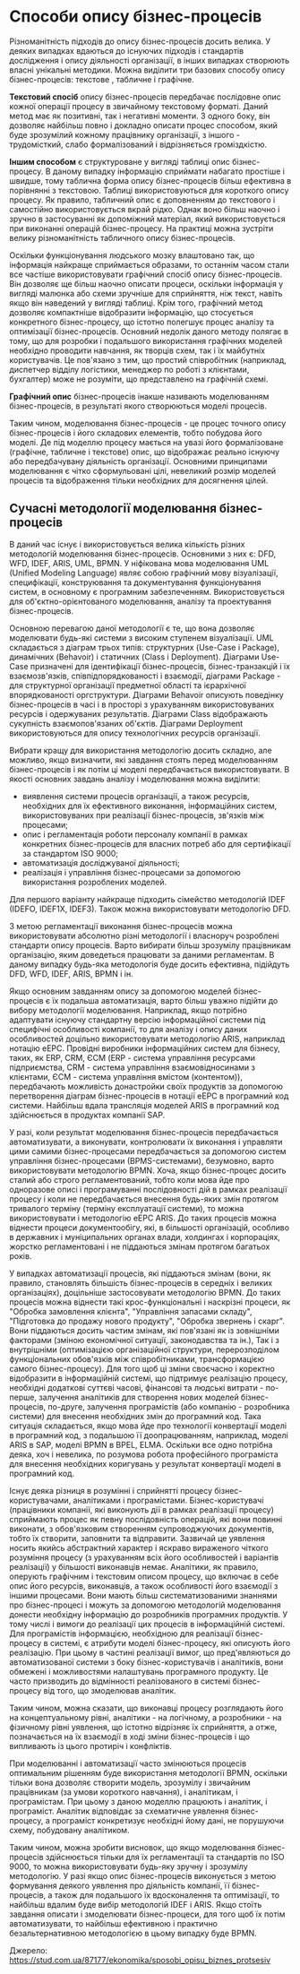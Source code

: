 # Способи опису бізнес-процесів
Різноманітність підходів до опису бізнес-процесів досить велика. У деяких випадках вдаються до існуючих підходів і стандартів дослідження і опису діяльності організації, в інших випадках створюють власні унікальні методики. Можна виділити три базових способу опису бізнес-процесів: текстове , табличне і графічне.

**Текстовий спосіб** опису бізнес-процесів передбачає послідовне опис кожної операції процесу в звичайному текстовому форматі. Даний метод має як позитивні, так і негативні моменти. З одного боку, він дозволяє найбільш повно і докладно описати процес способом, який буде зрозумілий кожному працівнику організації, з іншого - трудомісткий, слабо формалізований і відрізняється громіздкістю.

**Іншим способом** є структуроване у вигляді таблиці опис бізнес-процесу. В даному випадку інформацію сприймати набагато простіше і швидше, тому таблична форма опису бізнес-процесів більш ефективна в порівнянні з текстовою. Таблиці використовуються для короткого опису процесу. Як правило, табличний опис є доповненням до текстового і самостійно використовується вкрай рідко. Однак воно більш наочно і зручно в застосуванні як допоміжний матеріал, який використовується при виконанні операцій бізнес-процесу. На практиці можна зустріти велику різноманітність табличного опису бізнес-процесів.

Оскільки функціонування людського мозку влаштовано так, що інформація найкраще сприймається образами, то останнім часом стали все частіше використовувати графічний спосіб опису бізнес-процесів. Він дозволяє ще більш наочно описати процеси, оскільки інформація у вигляді малюнка або схеми зручніше для сприйняття, ніж текст, навіть якщо він наведений у вигляді таблиці. Крім того, графічний метод дозволяє компактніше відобразити інформацію, що стосується конкретного бізнес-процесу, що істотно полегшує процес аналізу та оптимізації бізнес-процесів. Основний недолік даного методу полягає в тому, що для розробки і подальшого використання графічних моделей необхідно проводити навчання, як творців схем, так і їх майбутніх користувачів. Це пов'язано з тим, що простий співробітник (наприклад, диспетчер відділу логістики, менеджер по роботі з клієнтами, бухгалтер) може не розуміти, що представлено на графічній схемі.

**Графічний опис** бізнес-процесів інакше називають моделюванням бізнес-процесів, в результаті якого створюються моделі процесів.

Таким чином, моделювання бізнес-процесів - це процес точного опису бізнес-процесів і його складових елементів, тобто побудова його моделі. Де під моделлю процесу мається на увазі його формалізоване (графічне, табличне і текстове) опис, що відображає реально існуючу або передбачувану діяльність організації.
Основними принципами моделювання є чітко сформульовані цілі, невеликий розмір моделей процесів та відображення тільки необхідних для досягнення цілей.

## Cучасні методології моделювання бізнес-процесів

В даний час існує і використовується велика кількість різних методологій моделювання бізнес-процесів. Основними з них є: DFD, WFD, IDEF, ARIS, UML, BPMN.
У
ніфікована мова моделювання UML (Unified Modeling Language) являє собою графічний мову візуалізації, специфікації, конструювання та документування функціонування систем, в основному є програмним забезпеченням. Використовується для об'єктно-орієнтованого моделювання, аналізу та проектування бізнес-процесів.

Основною перевагою даної методології є те, що вона дозволяє моделювати будь-які системи з високим ступенем візуалізації. UML складається з діаграм трьох типів: структурних (Use-Case і Package), динамічних (Behavoir) і статичних (Class і Deployment). Діаграми Use-Case призначені для ідентифікації бізнес-процесів, бізнес-транзакцій і їх взаємозв'язків, співпідпорядкованості і взаємодії, діаграми Package - для структурної організації предметної області та ієрархічної впорядкованості оргструктури. Діаграми Behavoir описують поведінку бізнес-процесів в часі і в просторі з урахуванням використовуваних ресурсів і одержуваних результатів. Діаграми Class відображають сукупність взаємопов'язаних об'єктів. Діаграми Deployment використовуються для опису технологічних ресурсів організації.

Вибрати кращу для використання методологію досить складно, але можливо, якщо визначити, які завдання стоять перед моделюванням бізнес-процесів і як потім ці моделі передбачається використовувати. В якості основних завдань аналізу і моделювання можна виділити:
* виявлення системи процесів організації, а також ресурсів, необхідних для їх ефективного виконання, інформаційних систем, використовуваних при реалізації бізнес-процесів, зв'язків між процесами;
* опис і регламентація роботи персоналу компанії в рамках конкретних бізнес-процесів для власних потреб або для сертифікації за стандартом ISO 9000;
* автоматизація досліджуваної діяльності;
* реалізація і управління бізнес-процесами за допомогою використання розроблених моделей. 

Для першого варіанту найкраще підходить сімейство методологій IDEF (IDEFO, IDEF1X, IDEF3). Також можна використовувати методологію DFD.

З метою регламентації виконання бізнес-процесів можна використовувати абсолютно різні методології і власноруч розроблені стандарти опису процесів. Варто вибирати більш зрозумілу працівникам організацію, яким доведеться працювати за даними регламентам. В даному випадку будь-яка методологія буде досить ефективна, підійдуть DFD, WFD, IDEF, ARIS, BPMN і ін.

Якщо основним завданням опису за допомогою моделей бізнес-процесів є їх подальша автоматизація, варто більш уважно підійти до вибору методології моделювання. Наприклад, якщо потрібно адаптувати існуючу стандартну версію інформаційної системи під специфічні особливості компанії, то для аналізу і опису даних особливостей доцільно використовувати методологію ARIS, наприклад нотацію еЕРС. Провідні виробники інформаційних систем для бізнесу, таких, як ERP, CRM, ЄСМ (ERP - система управління ресурсами підприємства, CRM - система управління взаємовідносинами з клієнтами, ЄСМ - система управління вмістом (контентом)), передбачають можливість донастройки своїх продуктів за допомогою перетворення діаграм бізнес-процесів в нотації еЕРС в програмний код системи. Найбільш вдала трансляція моделей ARIS в програмний код здійснюється в продуктах компанії SAP.

У разі, коли результат моделювання бізнес-процесів передбачається автоматизувати, а виконувати, контролювати їх виконання і управляти цими самими бізнес-процесами передбачається за допомогою систем управління бізнес-процесами (ВPMS-системами), безумовно, варто використовувати методологію BPMN. Хоча, якщо бізнес-процес досить сталий або строго регламентований, тобто коли мова йде про одноразове описі і програмуванні послідовності дій в рамках реалізації процесу і коли не передбачається внесення будь-яких змін протягом тривалого терміну (терміну експлуатації системи), то можна використовувати і методологію еЕРС ARIS. До таких процесів можна віднести процеси документообігу, які, в більшості організацій, особливо в державних і муніципальних органах влади, холдингах і корпораціях, жорстко регламентовані і не піддаються змінам протягом багатьох років.

У випадках автоматизації процесів, які піддаються змінам (вони, як правило, становлять більшість бізнес-процесів в середніх і великих організаціях), доцільніше застосовувати методологію BPMN. До таких процесів можна віднести такі крос-функціональні і наскрізні процеси, як "Обробка замовлення клієнта", "Управління запасами складу", "Підготовка до продажу нового продукту", "Обробка звернень і скарг". Вони піддаються досить частим змінам, які пов'язані як із зовнішніми факторами (зміною економічної ситуації, законодавства та ін.), Так і з внутрішніми (оптимізацією організаційної структури, перерозподілом функціональних обов'язків між співробітниками, трансформацією самого бізнес-процесу). Для того щоб ці зміни своєчасно і коректно відобразити в інформаційній системі, що підтримує реалізацію процесу, необхідні додаткові суттєві часові, фінансові та людські витрати - по-перше, залучення аналітиків для створення нових моделей бізнес-процесів, по-друге, залучення програмістів (або компанію - розробника системи) для внесення необхідних змін до програмний код. Така ситуація складається, якщо мова йде про технології конвертації моделі в програмний код, з подальшою її доопрацюванням, наприклад, моделі ARIS в SAP, моделі BPMN в BPEL, ELMА. Оскільки все одно потрібна деяка, хоч і невелика, по розумова робота професійного програміста для внесення необхідних коригувань у результат конвертації моделі в програмний код.

Існує деяка різниця в розумінні і сприйнятті процесу бізнес-користувачами, аналітиками і програмістами. Бізнес-користувачі (працівники компанії, які виконують дії в рамках реалізації процесу) сприймають процес як певну послідовність операцій, які вони повинні виконати, з обов'язковим створенням супроводжуючих документів, тобто їх створити, заповнити та відправити. Зазвичай це уявлення носить якийсь абстрактний характер і яскраво вираженого чіткого розуміння процесу (з урахуванням всіх його особливостей і варіантів реалізації) у більшості виконавців немає. Аналітики, як правило, оперують графічним і текстовим описом процесу, що включає в себе опис його ресурсів, виконавців, а також особливості його взаємодії з іншими процесами. Вони мають більш систематизованими знаннями про бізнес-процесі і можуть за допомогою методологій моделювання донести необхідну інформацію до розробників програмних продуктів. У тому числі і вимоги до реалізації цих процесів в інформаційній системі. Для програмістів інформацією, необхідною для реалізації бізнес-процесу в системі, є атрибути моделі бізнес-процесу, які описують його реалізацію. При цьому в частині реалізації вимог, що пред'являються до автоматизованої системи з боку бізнес-користувачів і аналітиків, вони обмежені і можливостями налаштувань програмного продукту. Це часто призводить до відмінності реалізованого в системі бізнес-процесу від того, що змоделював аналітик.

Таким чином, можна сказати, що виконавці процесу розглядають його на концептуальному рівні, аналітики - на логічному, а розробники - на фізичному рівні уявлення, що істотно відрізняє їх сприйняття, а отже, позначається на їх взаємодії в ході зміни бізнес-процесів і що випливають із цього протиріч і конфліктів.

При моделюванні і автоматизації часто змінюються процесів оптимальним рішенням буде використання методології BPMN, оскільки тільки вона дозволяє створити модель, зрозумілу і звичайним працівникам (за умови короткого навчання), і аналітикам, і програмістам. При цьому з даною моделлю працюють і аналітик, і програміст. Аналітик відповідає за схематичне уявлення бізнес-процесу, а програміст конкретизує необхідні йому дані, не порушуючи схему, побудовану аналітиком.

Таким чином, можна зробити висновок, що якщо моделювання бізнес-процесів здійснюється тільки для їх регламентації та стандартів по ISO 9000, то можна використовувати будь-яку зручну і зрозумілу методологію. У разі якщо опис бізнес-процесів виконується з метою формування деякого уявлення про діяльність компанії, її бізнес-процесів, а також для подальшого їх вдосконалення та оптимізації, то найбільш вдалим буде вибір методологій IDEF і ARIS. Якщо стоїть завдання описати і змоделювати бізнес-процеси, для того щоб їх потім автоматизувати, то найбільш ефективною і практично безальтернативною методологією в цьому випадку буде BPMN.

Джерело: https://stud.com.ua/87177/ekonomika/sposobi_opisu_biznes_protsesiv
